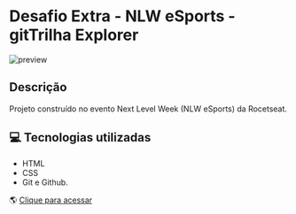 # Desafio Extra - NLW eSports - gitTrilha Explorer

![preview]()

## Descrição

Projeto construído no evento Next Level Week (NLW eSports) da Rocetseat.

## 💻 Tecnologias utilizadas

- HTML
- CSS
- Git e Github.

🌎 [Clique para acessar](https://karen-cardoso.github.io/nlw_esports/)
